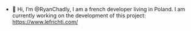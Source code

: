 - 👋 Hi, I’m @RyanChadly, I am a french developer living in Poland.
I am currently working on the development of this project: https://www.lefrichti.com/
